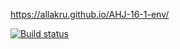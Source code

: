 https://allakru.github.io/AHJ-16-1-env/


[![Build status](https://ci.appveyor.com/api/projects/status/vxm54mxrk1dgix4b?svg=true)](https://ci.appveyor.com/project/AllaKru/ahj-16-1-env-g3rgx)
